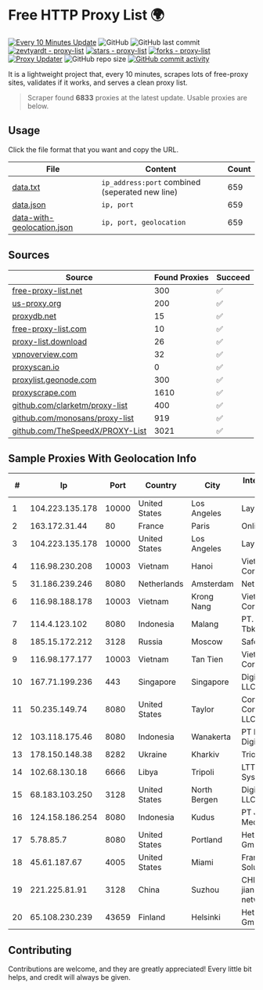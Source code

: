 
# Free HTTP Proxy List 🌍

[![Every 10 Minutes Update](https://github.com/mertguvencli/http-proxy-list/actions/workflows/main.yml/badge.svg?branch=main)](https://github.com/mertguvencli/http-proxy-list/actions/workflows/main.yml)
![GitHub](https://img.shields.io/github/license/mertguvencli/http-proxy-list)
![GitHub last commit](https://img.shields.io/github/last-commit/mertguvencli/http-proxy-list)
[![zevtyardt - proxy-list](https://img.shields.io/static/v1?label=zevtyardt&message=proxy-list&color=blue&logo=github)](https://github.com/zevtyardt/proxy-list "Go to GitHub repo")
[![stars - proxy-list](https://img.shields.io/github/stars/zevtyardt/proxy-list?style=social)](https://github.com/zevtyardt/proxy-list)
[![forks - proxy-list](https://img.shields.io/github/forks/zevtyardt/proxy-list?style=social)](https://github.com/zevtyardt/proxy-list)
[![Proxy Updater](https://github.com/zevtyardt/proxy-list/workflows/Proxy%20Updater/badge.svg)](https://github.com/zevtyardt/proxy-list/actions?query=workflow:"Proxy+Updater")
![GitHub repo size](https://img.shields.io/github/repo-size/zevtyardt/proxy-list)
[![GitHub commit activity](https://img.shields.io/github/commit-activity/m/zevtyardt/proxy-list?logo=commits)](https://github.com/zevtyardt/proxy-list/commits/main)

It is a lightweight project that, every 10 minutes, scrapes lots of free-proxy sites, validates if it works, and serves a clean proxy list.

> Scraper found **6833** proxies at the latest update. Usable proxies are below.

## Usage

Click the file format that you want and copy the URL.

|File|Content|Count|
|----|-------|-----|
|[data.txt](https://raw.githubusercontent.com/mertguvencli/http-proxy-list/main/proxy-list/data.txt)|`ip_address:port` combined (seperated new line)|659|
|[data.json](https://raw.githubusercontent.com/mertguvencli/http-proxy-list/main/proxy-list/data.json)|`ip, port`|659|
|[data-with-geolocation.json](https://raw.githubusercontent.com/mertguvencli/http-proxy-list/main/proxy-list/data-with-geolocation.json)|`ip, port, geolocation`|659|

## Sources

|Source|Found Proxies|Succeed|
|------|-------------|-------|
|[free-proxy-list.net](https://free-proxy-list.net)|300|✅|
|[us-proxy.org](https://www.us-proxy.org)|200|✅|
|[proxydb.net](http://proxydb.net)|15|✅|
|[free-proxy-list.com](https://free-proxy-list.com/?page=&port=&type%5B%5D=http&type%5B%5D=https&up_time=0&search=Search)|10|✅|
|[proxy-list.download](https://www.proxy-list.download/HTTP)|26|✅|
|[vpnoverview.com](https://vpnoverview.com/privacy/anonymous-browsing/free-proxy-servers)|32|✅|
|[proxyscan.io](https://www.proxyscan.io)|0|✅|
|[proxylist.geonode.com](https://proxylist.geonode.com/api/proxy-list?limit=300&page=1&sort_by=lastChecked&sort_type=desc&protocols=http,https)|300|✅|
|[proxyscrape.com](https://api.proxyscrape.com/v2/?request=displayproxies&protocol=http&timeout=10000&country=all&ssl=all&anonymity=all)|1610|✅|
|[github.com/clarketm/proxy-list](https://raw.githubusercontent.com/clarketm/proxy-list/master/proxy-list-raw.txt)|400|✅|
|[github.com/monosans/proxy-list](https://raw.githubusercontent.com/monosans/proxy-list/main/proxies/http.txt)|919|✅|
|[github.com/TheSpeedX/PROXY-List](https://raw.githubusercontent.com/TheSpeedX/PROXY-List/master/http.txt)|3021|✅|


## Sample Proxies With Geolocation Info

|#|Ip|Port|Country|City|Internet Service Provider|
|-|--|----|-------|----|-------------------------|
|1|104.223.135.178|10000|United States|Los Angeles|LayerHost|
|2|163.172.31.44|80|France|Paris|Online S.A.S.|
|3|104.223.135.178|10000|United States|Los Angeles|LayerHost|
|4|116.98.230.208|10003|Vietnam|Hanoi|Viettel Corporation|
|5|31.186.239.246|8080|Netherlands|Amsterdam|NetSkope Inc|
|6|116.98.188.178|10003|Vietnam|Krong Nang|Viettel Corporation|
|7|114.4.123.102|8080|Indonesia|Malang|PT. INDOSAT Tbk|
|8|185.15.172.212|3128|Russia|Moscow|SafeData LLC|
|9|116.98.177.177|10003|Vietnam|Tan Tien|Viettel Corporation|
|10|167.71.199.236|443|Singapore|Singapore|DigitalOcean, LLC|
|11|50.235.149.74|8080|United States|Taylor|Comcast Cable Communications, LLC|
|12|103.118.175.46|8080|Indonesia|Wanakerta|PT Pedjoeang Digital Networks|
|13|178.150.148.38|8282|Ukraine|Kharkiv|Triolan|
|14|102.68.130.18|6666|Libya|Tripoli|LTT Autonomous System|
|15|68.183.103.250|3128|United States|North Bergen|DigitalOcean, LLC|
|16|124.158.186.254|8080|Indonesia|Kudus|PT Jala Lintas Media|
|17|5.78.85.7|8080|United States|Portland|Hetzner Online GmbH|
|18|45.61.187.67|4005|United States|Miami|FranTech Solutions|
|19|221.225.81.91|3128|China|Suzhou|CHINANET jiangsu province network|
|20|65.108.230.239|43659|Finland|Helsinki|Hetzner Online GmbH|



## Contributing

Contributions are welcome, and they are greatly appreciated! Every
little bit helps, and credit will always be given.

